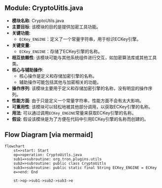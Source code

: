 ## Module: CryptoUitls.java
- **模块名称**: CryptoUtils.java
- **主要目标**: 该模块的目的是提供加密工具功能。
- **关键功能**: 
    - `ECKey_ENGINE`：定义了一个常量字符串，用于标识ECKey引擎。
- **关键变量**: 
    - `ECKey_ENGINE`：存储了ECKey引擎的名称。
- **相互依赖性**: 该模块可能与其他系统组件进行交互，如加密算法库或其他工具类。
- **核心与辅助操作**: 
    - 核心操作是定义和存储加密引擎的名称。
    - 辅助操作可能包括其他与加密相关的功能。
- **操作序列**: 该模块主要用于定义和存储加密引擎的名称，没有明显的操作序列。
- **性能方面**: 由于只是定义一个常量字符串，性能方面不会有太大影响。
- **可重用性**: 该模块可以轻松地被其他部分调用，以获取ECKey引擎的名称。
- **用法**: 可以通过调用`ECKey_ENGINE`常量来获取ECKey引擎的名称。
- **假设**: 假设该模块是为了方便在代码中引用ECKey引擎的名称而创建的。
## Flow Diagram [via mermaid]
```mermaid
flowchart
    st=>start: Start
    op=>operation: CryptoUitls.java
    sub1=>subroutine: org.tron.plugins.utils
    sub2=>subroutine: public class CryptoUitls
    sub3=>subroutine: public static final String ECKey_ENGINE = ECKey
    e=>end: End

    st->op->sub1->sub2->sub3->e
```
